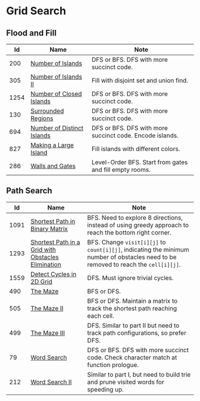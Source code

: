 # Grid Search

## Flood and Fill
| Id      | Name                                        | Note               |
|---------|---------------------------------------------|--------------------|
| 200     |  <a href="https://github.com/ZSShen/Hacking-Tech-Interview/blob/main/AlgorithmDesign/src/200_Number_of_Islands.cpp" target="_blank">Number of Islands</a>| DFS or BFS. DFS with more succinct code. |
| 305     |  <a href="https://github.com/ZSShen/Hacking-Tech-Interview/blob/main/AlgorithmDesign/src/305_Number_of_Islands_II.cpp" target="_blank">Number of Islands II</a>| Fill with disjoint set and union find. |
| 1254     |  <a href="https://github.com/ZSShen/Hacking-Tech-Interview/blob/main/AlgorithmDesign/src/1254_Number_of_Closed_Islands.cpp" target="_blank">Number of Closed Islands</a>| DFS or BFS. DFS with more succinct code. |
| 130     |  <a href="https://github.com/ZSShen/Hacking-Tech-Interview/blob/main/AlgorithmDesign/src/130_Surrounded_Regions.cpp" target="_blank">Surrounded Regions</a>| DFS or BFS. DFS with more succinct code. |
| 694     |  <a href="https://github.com/ZSShen/Hacking-Tech-Interview/blob/main/AlgorithmDesign/src/694_Number_of_Distinct_Islands.cpp" target="_blank">Number of Distinct Islands</a>| DFS or BFS. DFS with more succinct code. Encode islands. |
| 827     |  <a href="https://github.com/ZSShen/Hacking-Tech-Interview/blob/main/AlgorithmDesign/src/827_Making_A_Large_Island.cpp" target="_blank">Making a Large Island</a>| Fill islands with different colors. |
| 286     |  <a href="https://github.com/ZSShen/Hacking-Tech-Interview/blob/main/AlgorithmDesign/src/286_Walls_and_Gates.cpp" target="_blank">Walls and Gates</a>| Level-Order BFS. Start from gates and fill empty rooms. |


## Path Search
| Id      | Name                                        | Note               |
|---------|---------------------------------------------|--------------------|
| 1091     |  <a href="https://github.com/ZSShen/Hacking-Tech-Interview/blob/main/AlgorithmDesign/src/1091_Shortest_Path_in_Binary_Matrix.cpp" target="_blank">Shortest Path in Binary Matrix</a>| BFS. Need to explore 8 directions, instead of using greedy approach to reach the bottom right corner. |
| 1293     |  <a href="https://github.com/ZSShen/Hacking-Tech-Interview/blob/main/AlgorithmDesign/src/1293_Shortest_Path_in_a_Grid_with_Obstacles_Elimination.cpp" target="_blank">Shortest Path in a Grid with Obstacles Elimination</a>| BFS. Change `visit[i][j]` to `count[i][j]`, indicating the minimum number of obstacles need to be removed to reach the `cell[i][j]`. |
| 1559     |  <a href="https://github.com/ZSShen/Hacking-Tech-Interview/blob/main/AlgorithmDesign/src/1559_Detect_Cycles_in_2D_Grid.cpp" target="_blank">Detect Cycles in 2D Grid</a>| DFS. Must ignore trivial cycles. |
| 490     |  <a href="https://github.com/ZSShen/Hacking-Tech-Interview/blob/main/AlgorithmDesign/src/490_The_Maze.cpp" target="_blank">The Maze</a>| BFS or DFS. |
| 505     |  <a href="https://github.com/ZSShen/Hacking-Tech-Interview/blob/main/AlgorithmDesign/src/505_The_Maze_II.cpp" target="_blank">The Maze II</a>| BFS or DFS. Maintain a matrix to track the shortest path reaching each cell.|
| 499   |  <a href="https://github.com/ZSShen/Hacking-Tech-Interview/blob/main/AlgorithmDesign/src/499_The_Maze_III.cpp" target="_blank">The Maze III</a>| DFS. Similar to part II but need to track path configurations, so prefer DFS. |
| 79   |  <a href="https://github.com/ZSShen/Hacking-Tech-Interview/blob/main/AlgorithmDesign/src/79_Word_Search.cpp" target="_blank">Word Search</a>| DFS or BFS. DFS with more succinct code. Check character match at function prologue. |
| 212   |  <a href="https://github.com/ZSShen/Hacking-Tech-Interview/blob/main/AlgorithmDesign/src/212_Word_Search_II.cpp" target="_blank">Word Search II</a>| Similar to part I, but need to build trie and prune visited words for speeding up. |
